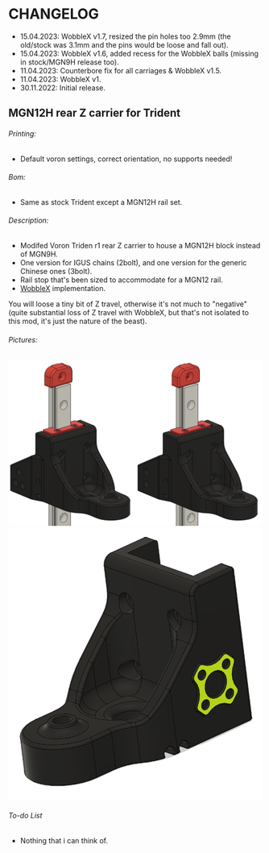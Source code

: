 # CHANGELOG
- 15.04.2023: WobbleX v1.7, resized the pin holes too 2.9mm (the old/stock was 3.1mm and the pins would be loose and fall out).
- 15.04.2023: WobbleX v1.6, added recess for the WobbleX balls (missing in stock/MGN9H release too).
- 11.04.2023: Counterbore fix for all carriages & WobbleX v1.5.
- 11.04.2023: WobbleX v1.
- 30.11.2022: Initial release.

## MGN12H rear Z carrier for Trident

###### Printing:
- Default voron settings, correct orientation, no supports needed!

###### Bom:
- Same as stock Trident except a MGN12H rail set.

###### Description:
- Modifed Voron Triden r1 rear Z carrier to house a MGN12H block instead of MGN9H.
- One version for IGUS chains (2bolt), and one version for the generic Chinese ones (3bolt).
- Rail stop that's been sized to accommodate for a MGN12 rail.
- [WobbleX](https://github.com/MirageC79/Interfaces-for-WobbleX-integration/tree/main/Voron/Trident) implementation. 

You will loose a tiny bit of Z travel, otherwise it's not much to "negative" (quite substantial loss of Z travel with WobbleX, but that's not isolated to this mod, it's just the nature of the beast). 

###### Pictures:
![](./pics/1.png)
![](./pics/WobbleX-MGN12H-v1.png)

###### To-do List
- Nothing that i can think of.
